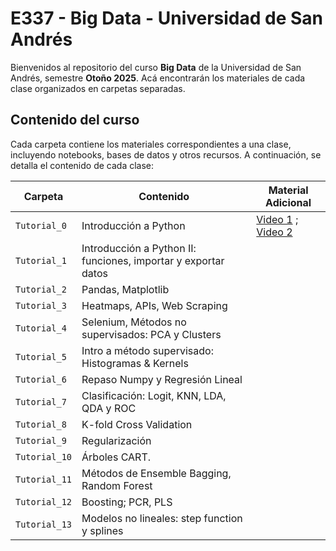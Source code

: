 # E337 - Big Data - Universidad de San Andrés

Bienvenidos al repositorio del curso **Big Data** de la Universidad de San Andrés, semestre **Otoño 2025**. Acá encontrarán los materiales de cada clase organizados en carpetas separadas.

## Contenido del curso

Cada carpeta contiene los materiales correspondientes a una clase, incluyendo notebooks, bases de datos y otros recursos. A continuación, se detalla el contenido de cada clase:

| Carpeta | Contenido | Material Adicional |
|---------|----------|-------|
| `Tutorial_0` | Introducción a Python | [Video 1](https://www.youtube.com/watch?v=sOtji0xmh7s) ; [Video 2](https://www.youtube.com/watch?v=38IaSumrHMw) |
| `Tutorial_1` | Introducción a Python II: funciones, importar y exportar datos  | |
| `Tutorial_2` | Pandas, Matplotlib | |
| `Tutorial_3` | Heatmaps, APIs, Web Scraping | |
| `Tutorial_4` | Selenium, Métodos no supervisados: PCA y Clusters | |
| `Tutorial_5` | Intro a método supervisado: Histogramas & Kernels | |
| `Tutorial_6` | Repaso Numpy y Regresión Lineal | |
| `Tutorial_7` | Clasificación: Logit, KNN, LDA, QDA y ROC | |
| `Tutorial_8` | K-fold Cross Validation | |
| `Tutorial_9` | Regularización | |
| `Tutorial_10` | Árboles CART.  | |
| `Tutorial_11` | Métodos de Ensemble Bagging, Random Forest | |
| `Tutorial_12` | Boosting; PCR, PLS | |
| `Tutorial_13` | Modelos no lineales: step function y splines | |

